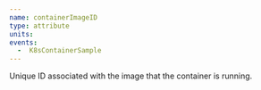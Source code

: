 ```yaml
---
name: containerImageID
type: attribute
units:
events:
  -  K8sContainerSample
---
```


Unique ID associated with the image that the container is running.